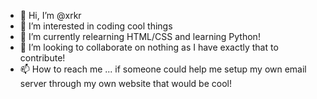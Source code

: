- 👋 Hi, I’m @xrkr
- 👀 I’m interested in coding cool things
- 🌱 I’m currently relearning HTML/CSS and learning Python!
- 💞️ I’m looking to collaborate on nothing as I have exactly that to contribute!
- 📫 How to reach me ... if someone could help me setup my own email server through my own website that would be cool!

<!---
xrkr/xrkr is a ✨ special ✨ repository because its `README.md` (this file) appears on your GitHub profile.
You can click the Preview link to take a look at your changes.
--->
